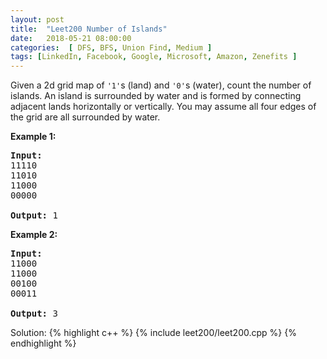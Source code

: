 ```yaml
---
layout: post
title:  "Leet200 Number of Islands"
date:   2018-05-21 08:00:00
categories:  [ DFS, BFS, Union Find, Medium ]
tags: [LinkedIn, Facebook, Google, Microsoft, Amazon, Zenefits ]
---
```

<div class="question-description__2cX5"><div><p>Given a 2d grid map of <code>'1'</code>s (land) and <code>'0'</code>s (water), count the number of islands. An island is surrounded by water and is formed by connecting adjacent lands horizontally or vertically. You may assume all four edges of the grid are all surrounded by water.</p>

<p><b>Example 1:</b></p>

<pre><strong>Input:</strong>
11110
11010
11000
00000

<strong>Output:</strong>&nbsp;1
</pre>

<p><b>Example 2:</b></p>

<pre><strong>Input:</strong>
11000
11000
00100
00011

<strong>Output: </strong>3
</pre>
</div></div>

Solution:
{% highlight c++ %}
{% include leet200/leet200.cpp %}
{% endhighlight %}
